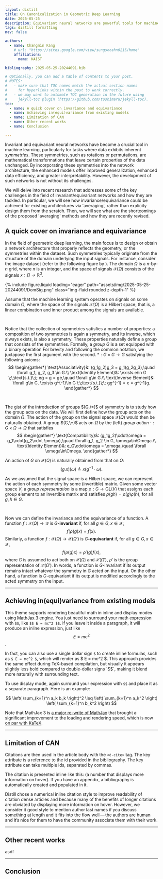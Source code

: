 ```yaml
---
layout: distill
title: On Canonicalization in Geometric Deep Learning
date: 2025-05-25
description: Equivariant neural networks are powerful tools for machine learning tasks involving data with inherent symmetries. Their power stems from their ability to encode known transformations directly into their architecture, providing a strong inductive bias, especially in domains like physics, chemistry, and computer vision. This blog post delves into recent research addressing some of the key challenges that arise when applying these models.
tags: distill formatting
nav: false

authors:
  - name: Changmin Kang
    # url: "https://sites.google.com/view/sungsooahn0215/home"
    affiliations:
      name: KAIST

bibliography: 2025-05-25-20244091.bib

# Optionally, you can add a table of contents to your post.
# NOTES:
#   - make sure that TOC names match the actual section names
#     for hyperlinks within the post to work correctly.
#   - we may want to automate TOC generation in the future using
#     jekyll-toc plugin (https://github.com/toshimaru/jekyll-toc).
toc:
  - name: A quick cover on invariance and equivariance
  - name: Achieving in(equi)variance from existing models
  - name: Limitation of CAN
  - name: Other recent works
  - name: Conclusion

---
```


Invariant and equivariant neural networks have become a crucial tool in machine learning, particularly for tasks where data exhibits inherent *symmetries*. These symmetries, such as rotations or permutations, are mathematical transformations that leave certain properties of the data unchanged. By incorporating these symmetries into the network architecture, the enhanced models offer improved generalization, enhanced data efficiency, and greater interpretability. However, the development of such networks is not without its challenges.

We will delve into recent research that addresses some of the key challenges in the field of invariant/equivariant networks and how they are tackled. In particular, we will see how invariance/equivariance could be achieved for existing architectures via 'averaging', rather than explicity design them from the scratch. Then, we will see what are the shortcomings of the proposed 'averaging' methods and how they are recently revised.

## A quick cover on invariance and equivariance

In the field of geometric deep learning, the main focus is to design or obtain a network architecture that properly reflects the geometry, or the symmetries within the dataset. Such symmetries typically originate from the structure of the domain underlying the input signals. For instance, consider the image dataset (refer to the following figure by <d-cite key="bronstein2021geometric"></d-cite>). The domain $\Omega$ is a $n$-by-$n$ grid, where $n$ is an integer, and the space of signals $\mathcal{X}(\Omega)$ consists of the signals $x: \Omega \to \mathbb{R}^3$.

<div class="row mt-3">
    <div class="col-sm mt-3 mt-md-0">
        {% include figure.liquid loading="eager" path="assets/img/2025-05-25-20244091/DomSig.png" class="img-fluid rounded z-depth-1" %}
    </div>
</div>

Assume that the machine learning system operates on signals on some domain $\Omega$, where the space of the signals $\mathcal{X}(\Omega)$ is a Hilbert space, that is, a linear combination and inner product among the signals are available.

<br>

Notice that the collection of symmetries satisfies a number of properties: a composition of two symmetries is again a symmetry, and its inverse, which always exists, is also a symmetry. These properties naturally define a group that consists of the symmetries. Formally, a *group* $G$ is a set equipped with a binary operation <d-footnote>For brevity and following the common notation, we juxtapose the first argument with the second. </d-footnote> $*:G\times G \to G$ satisfying the following axioms:
$$
\begin{gather*}
    \text{Associativity}&: (g_1g_2)g_3 = g_1(g_2g_3),\quad \forall g_1, g_2, g_3 \in G.\\
    \text{Identity Element}&: \exists e\in G \;\;\text{s.t.}\;\; eg = g = ge,\quad \forall g\in G.\\
    \text{Inverse Element}&: \forall g\in G, \exists g^{-1}\in G \;\;\text{s.t.}\;\; gg^{-1} = e = g^{-1}g.
\end{gather*}
$$

<br>

The gist of the introduction of groups $(G,\*)$ of symmetry is to study how the group acts on the data. We will first define how the group acts on the domain $\Omega$. The action of the group on the signal space $\mathcal{X}(\Omega)$ would then be naturally obtained. A group $(G,\*)$ acts on $\Omega$ by the (left) *group action* $\cdot : G\times\Omega \to \Omega$ that satisfies
$$
\begin{gather*}
    \text{Compatibility}&: (g_1g_2)\cdot\omega = g_1\cdot(g_2\cdot \omega),\quad \forall g_1, g_2 \in G, \omega\in\Omega.\\
    \text{Identity Element}&: e_G\cdot\omega = \omega,\quad \forall \omega\in\Omega.
\end{gather*}
$$

An action of $G$ on $\mathcal{X}(\Omega)$ is naturally obtained from that on $\Omega$:
$$
\begin{equation*}
    (g.x)(\omega) \triangleq x\left(g^{-1}\cdot\omega\right).
\end{equation*}
$$

As we assumed that the signal space is a Hilbert space, we can represent the action of each symmetry by some (invertible) matrix. Given some vector space $V$, a *group representation* is a map $\rho: G \to \mathrm{GL}(V)$ that assigns each group element to an invertible matrix and satisfies $\rho(gh) = \rho(g)\rho(h)$, for all $g, h \in G$.

<br>

Now we can define the invariance and the equivariance of a function. A function $f:\mathcal{X}(\Omega) \to \mathcal{Y}$ is $G$**-invariant** if, for all $g \in G, x\in\mathcal{X}$,
$$
f(\rho(g)x) = f(x).
$$
Similarly, a function $f:\mathcal{X}(\Omega) \to \mathcal{X}(\Omega')$ is $G$**-equivariant** if, for all $g \in G, x\in\mathcal{X}$,
$$
f(\rho(g)x) = \rho'(g)f(x),
$$
where $G$ is assumed to act both on $\mathcal{X}(\Omega)$ and $\mathcal{X}(\Omega')$, $\rho'$ is the group representation of $\mathcal{X}(\Omega')$. In words, a function is $G$-invariant if its output remains intact whatever the symmetry in $G$ acted on the input. On the other hand, a function is $G$-equivariant if its output is modified accordingly to the acted symmetry on the input.

---

## Achieving in(equi)variance from existing models

This theme supports rendering beautiful math in inline and display modes using [MathJax 3](https://www.mathjax.org/) engine.
You just need to surround your math expression with `$$`, like `$$ E = mc^2 $$`.
If you leave it inside a paragraph, it will produce an inline expression, just like $$ E = mc^2 $$.

In fact, you can also use a single dollar sign `$` to create inline formulas, such as `$ E = mc^2 $`, which will render as $ E = mc^2 $. This approach provides the same effect during TeX-based compilation, but visually it appears slightly less bold compared to double-dollar signs `$$`, making it blend more naturally with surrounding text.

To use display mode, again surround your expression with `$$` and place it as a separate paragraph.
Here is an example:

$$
\left( \sum_{k=1}^n a_k b_k \right)^2 \leq \left( \sum_{k=1}^n a_k^2 \right) \left( \sum_{k=1}^n b_k^2 \right)
$$

Note that MathJax 3 is [a major re-write of MathJax](https://docs.mathjax.org/en/latest/upgrading/whats-new-3.0.html) that brought a significant improvement to the loading and rendering speed, which is now [on par with KaTeX](http://www.intmath.com/cg5/katex-mathjax-comparison.php).

---

## Limitation of CAN

Citations are then used in the article body with the `<d-cite>` tag.
The key attribute is a reference to the id provided in the bibliography.
The key attribute can take multiple ids, separated by commas.

The citation is presented inline like this: <d-cite key="gregor2015draw"></d-cite> (a number that displays more information on hover).
If you have an appendix, a bibliography is automatically created and populated in it.

Distill chose a numerical inline citation style to improve readability of citation dense articles and because many of the benefits of longer citations are obviated by displaying more information on hover.
However, we consider it good style to mention author last names if you discuss something at length and it fits into the flow well — the authors are human and it’s nice for them to have the community associate them with their work.

---

## Other recent works

asdf

---

## Conclusion